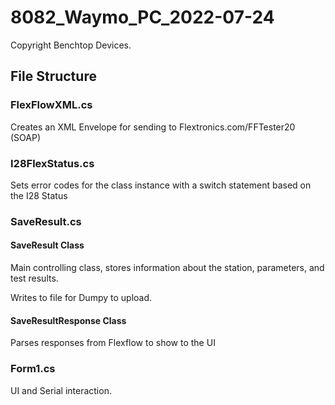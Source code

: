 # 8082_Waymo_PC_2022-07-24


Copyright Benchtop Devices.


## File Structure


### FlexFlowXML.cs

Creates an XML Envelope for sending to Flextronics.com/FFTester20 (SOAP)

### I28FlexStatus.cs
  
Sets error codes for the class instance with a switch statement based on the I28 Status

### SaveResult.cs

#### SaveResult Class
Main controlling class, stores information about the station, parameters, and test results. 

Writes to file for Dumpy to upload.

#### SaveResultResponse Class

Parses responses from Flexflow to show to the UI


### Form1.cs

UI and Serial interaction.




